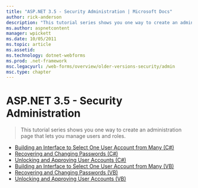 ```yaml
---
title: "ASP.NET 3.5 - Security Administration | Microsoft Docs"
author: rick-anderson
description: "This tutorial series shows you one way to create an administration page that lets you manage users and roles."
ms.author: aspnetcontent
manager: wpickett
ms.date: 10/05/2011
ms.topic: article
ms.assetid: 
ms.technology: dotnet-webforms
ms.prod: .net-framework
msc.legacyurl: /web-forms/overview/older-versions-security/admin
msc.type: chapter
---
```

ASP.NET 3.5 - Security Administration
====================
> This tutorial series shows you one way to create an administration page that lets you manage users and roles.


- [Building an Interface to Select One User Account from Many (C#)](building-an-interface-to-select-one-user-account-from-many-cs.md)
- [Recovering and Changing Passwords (C#)](recovering-and-changing-passwords-cs.md)
- [Unlocking and Approving User Accounts (C#)](unlocking-and-approving-user-accounts-cs.md)
- [Building an Interface to Select One User Account from Many (VB)](building-an-interface-to-select-one-user-account-from-many-vb.md)
- [Recovering and Changing Passwords (VB)](recovering-and-changing-passwords-vb.md)
- [Unlocking and Approving User Accounts (VB)](unlocking-and-approving-user-accounts-vb.md)